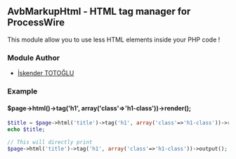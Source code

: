 ## AvbMarkupHtml - HTML tag manager for ProcessWire

This module allow you to use less HTML elements inside your PHP code !

### Module Author

* [İskender TOTOĞLU](http://altivebir.com)

### Example

#### $page->html()->tag('h1', array('class'=>'h1-class'))->render();

```php
$title = $page->html('title')->tag('h1', array('class'=>'h1-class'))->render();
echo $title;

// This will directly print
$page->html('title')->tag('h1', array('class'=>'h1-class'))->output();
```